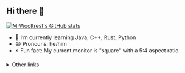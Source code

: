 ## Hi there 👋

<a href="https://github.com/MrWooltrest">
  <img width="" src="https://github-readme-stats.vercel.app/api?username=MrWooltrest&theme=github_dark&show_icons=true&hide_border=true" alt="MrWooltrest's GitHub stats" align="center">
</a>

<!--
<img width="" src="https://github-readme-stats.vercel.app/api?username=MrWooltrest&theme=github_dark&show_icons=true&hide_border=true" alt="MrWooltrest's GitHub stats" align="center">
-->

<!--
<img width="" src="https://github-readme-stats.vercel.app/api/pin/?username=MrWooltrest&repo=MrWooltrest.github.io&show_owner&theme=github_dark&hide_border=true" alt="My blog" align="center">  
-->

<!--
[![MrWooltrest's GitHub stats](https://github-readme-stats.vercel.app/api?username=MrWooltrest&theme=github_dark&show_icons=true&hide_border=true)](https://github.com/MrWooltrest)
-->

<!--
[![Readme Card](https://github-readme-stats.vercel.app/api/pin/?username=MrWooltrest&repo=MrWooltrest.github.io&show_owner&theme=github_dark&hide_border=true)](https://github.com/MrWooltrest)
-->

<!--
[![Top Langs](https://github-readme-stats.vercel.app/api/top-langs/?username=MrWooltrest&theme=github_dark&hide_border=true)](https://github.com/MrWooltrest)
-->

<!--
- 🌱 I’m currently ~~learning~~ thinking about learning Java, Rust and C++ *(I just can't choose where to start and find the time to do it)*
-->
- 🌱 I’m currently learning Java, C++, Rust, Python
- 😄 Pronouns: he/him
- ⚡ Fun fact: My current monitor is "square" with a 5:4 aspect ratio

<details>
<summary>Other links</summary>

| <img width="50" src="https://upload.wikimedia.org/wikipedia/commons/4/4f/Twitter-logo.svg" alt="Twitter" align="center"> | <img width="55" src="https://gitlab.com/uploads/-/system/project/avatar/278964/logo-extra-whitespace.png" alt="GitLab" align="center"> | <img width="70" src="https://upload.wikimedia.org/wikipedia/commons/6/69/Weblate_logo.svg" alt="Weblate" align="center">
|:---:|:---:|:---:|
|[Twitter](https://twitter.com/MrWooltrest)|[GitLab](https://gitlab.com/MrWooltrest)| [Weblate](https://hosted.weblate.org/user/MrWooltrest/)

</details>

</div>

<!--
### Other links
| <img width="50" src="https://upload.wikimedia.org/wikipedia/commons/4/4f/Twitter-logo.svg" alt="Twitter" align="center"> | <img width="55" src="https://gitlab.com/uploads/-/system/project/avatar/278964/logo-extra-whitespace.png" alt="GitLab" align="center"> | <img width="70" src="https://upload.wikimedia.org/wikipedia/commons/6/69/Weblate_logo.svg" alt="Weblate" align="center">
|:---:|:---:|:---:|
|[Twitter](https://twitter.com/MrWooltrest)|[GitLab](https://gitlab.com/MrWooltrest)| [Weblate](https://hosted.weblate.org/user/MrWooltrest/)
-->

<!--
- 🔭 I’m currently working on ...
- 👯 I’m looking to collaborate on ...
- 🤔 I’m looking for help with ...
- 💬 Ask me about ...
- 📫 How to reach me: ...
-->

<!--
**MrWooltrest/MrWooltrest** is a ✨ _special_ ✨ repository because its `README.md` (this file) appears on your GitHub profile.
Here are some ideas to get you started:
- 🔭 I’m currently working on ...
- 🌱 I’m currently learning ...
- 👯 I’m looking to collaborate on ...
- 🤔 I’m looking for help with ...
- 💬 Ask me about ...
- 📫 How to reach me: ...
- 😄 Pronouns: ...
- ⚡ Fun fact: ...
-->
